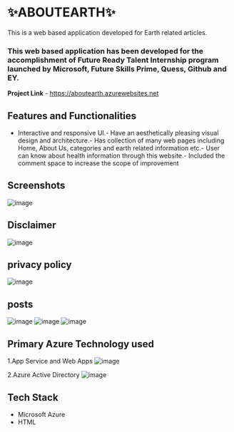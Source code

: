 # ✨ABOUTEARTH✨
This is a web based application developed for Earth related articles.
### This web based application has been developed for the accomplishment of Future Ready Talent Internship program launched by Microsoft, Future Skills Prime, Quess, Github and EY.

**Project Link** - https://aboutearth.azurewebsites.net
## Features and Functionalities 
- Interactive and responsive UI.- Have an aesthetically pleasing visual design and architecture.- Has collection of many web pages including Home, About Us, categories and earth related information etc.- User can know about health information through this website.- Included the comment space to increase the scope of improvement 

## Screenshots
![image](https://user-images.githubusercontent.com/99270957/208286620-d091bda8-d2cb-4f4f-838c-8fce19b97b87.png)

## Disclaimer
![image](https://user-images.githubusercontent.com/99270957/208286670-0d9e2908-55ed-4326-93ed-5744f24b1580.png)

## privacy policy
![image](https://user-images.githubusercontent.com/99270957/208286676-717eff68-2f7d-4f96-b338-f6f05d2ba403.png)

## posts
![image](https://user-images.githubusercontent.com/99270957/208286694-29792e1f-5d34-437a-acbd-bf90bac88b53.png)
![image](https://user-images.githubusercontent.com/99270957/208286715-855c1aaf-d120-485b-9364-a1f3d5cf5539.png)
![image](https://user-images.githubusercontent.com/99270957/208286727-ee095a37-caf8-4519-95fe-e0e341c1630e.png)

## Primary Azure Technology used
1.App Service and Web Apps
![image](https://user-images.githubusercontent.com/99270957/208286745-e619e251-eb13-4798-80c2-338d55ecbfcd.png)

2.Azure Active Directory
![image](https://user-images.githubusercontent.com/99270957/208286820-69eb848d-08bd-4be8-ae63-4ac85b62c139.png)

## Tech Stack
- Microsoft Azure
- HTML
